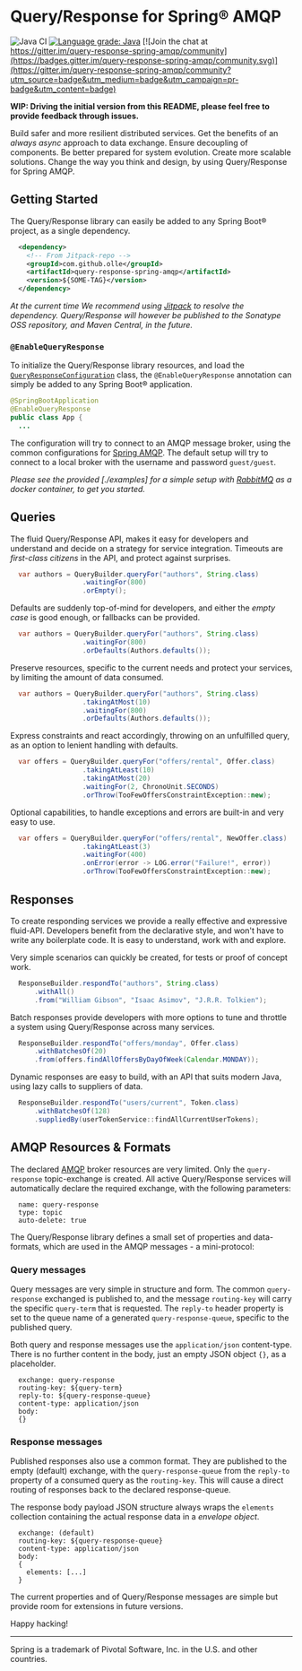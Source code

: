 Query/Response for Spring® AMQP
===============================

![Java CI](https://github.com/olle/spring-query-response-amqp/workflows/Java%20CI/badge.svg) [![Language grade: Java](https://img.shields.io/lgtm/grade/java/g/olle/query-response-spring-amqp.svg?logo=lgtm&logoWidth=18)](https://lgtm.com/projects/g/olle/query-response-spring-amqp/context:java) [![Join the chat at https://gitter.im/query-response-spring-amqp/community](https://badges.gitter.im/query-response-spring-amqp/community.svg)](https://gitter.im/query-response-spring-amqp/community?utm_source=badge&utm_medium=badge&utm_campaign=pr-badge&utm_content=badge)

**WIP: Driving the initial version from this README, please feel free to
       provide feedback through issues.**

Build safer and more resilient distributed services. Get the benefits of an
_always async_ approach to data exchange. Ensure decoupling of components. Be
better prepared for system evolution. Create more scalable solutions. Change the
way you think and design, by using Query/Response for Spring AMQP.

Getting Started
---------------

The Query/Response library can easily be added to any Spring Boot® project, as
a single dependency.

```xml
  <dependency>
    <!-- From Jitpack-repo -->
    <groupId>com.github.olle</groupId>
    <artifactId>query-response-spring-amqp</artifactId>
    <version>${SOME-TAG}</version>
  </dependency>
```

_At the current time We recommend using [Jitpack](https://jitpack.io) to
resolve the dependency. Query/Response will however be published to the
Sonatype OSS repository, and Maven Central, in the future._

### `@EnableQueryResponse`

To initialize the Query/Response library resources, and load the
[`QueryResponseConfiguration`] class, the `@EnableQueryResponse` annotation can
simply be added to any Spring Boot® application.

```java
@SpringBootApplication
@EnableQueryResponse
public class App {
  ...
```

The configuration will try to connect to an AMQP message broker, using the
common configurations for [Spring AMQP]. The default setup will try to connect
to a local broker with the username and password `guest/guest`.

_Please see the provided [./examples] for a simple setup with [RabbitMQ] as a
 docker container, to get you started._

  [`QueryResponseConfiguration`]: ./src/main/java/com/studiomediatech/queryresponse/QueryResponseConfiguration.java
  [Spring AMQP]: https://spring.io/projects/spring-amqp
  [RabbitMQ]: https://www.rabbitmq.com

Queries
-------

The fluid Query/Response API, makes it easy for developers and understand and
decide on a strategy for service integration. Timeouts are _first-class
citizens_ in the API, and protect against surprises.

```java
  var authors = QueryBuilder.queryFor("authors", String.class)
                  .waitingFor(800)
                  .orEmpty();
```

Defaults are suddenly top-of-mind for developers, and either the _empty case_
is good enough, or fallbacks can be provided.

```java
  var authors = QueryBuilder.queryFor("authors", String.class)
                  .waitingFor(800)
                  .orDefaults(Authors.defaults());
```

Preserve resources, specific to the current needs and protect your services,
by limiting the amount of data consumed.

```java
  var authors = QueryBuilder.queryFor("authors", String.class)
                  .takingAtMost(10)
                  .waitingFor(800)
                  .orDefaults(Authors.defaults());
```

Express constraints and react accordingly, throwing on an unfulfilled query, as
an option to lenient handling with defaults.

```java
  var offers = QueryBuilder.queryFor("offers/rental", Offer.class)
                  .takingAtLeast(10)
                  .takingAtMost(20)
                  .waitingFor(2, ChronoUnit.SECONDS)
                  .orThrow(TooFewOffersConstraintException::new);
```

Optional capabilities, to handle exceptions and errors are built-in and very
easy to use.

```java
  var offers = QueryBuilder.queryFor("offers/rental", NewOffer.class)
                  .takingAtLeast(3)
                  .waitingFor(400)
                  .onError(error -> LOG.error("Failure!", error))
                  .orThrow(TooFewOffersConstraintException::new);
```

Responses
---------

To create responding services we provide a really effective and expressive
fluid-API. Developers benefit from the declarative style, and won't have to
write any boilerplate code. It is easy to understand, work with and explore.

Very simple scenarios can quickly be created, for tests or proof of concept
work.

```java
  ResponseBuilder.respondTo("authors", String.class)
      .withAll()
      .from("William Gibson", "Isaac Asimov", "J.R.R. Tolkien");
```

Batch responses provide developers with more options to tune and throttle a
system using Query/Response across many services.

```java
  ResponseBuilder.respondTo("offers/monday", Offer.class)
      .withBatchesOf(20)
      .from(offers.findAllOffersByDayOfWeek(Calendar.MONDAY));
```

Dynamic responses are easy to build, with an API that suits modern Java, using
lazy calls to suppliers of data.

```java
  ResponseBuilder.respondTo("users/current", Token.class)
      .withBatchesOf(128)
      .suppliedBy(userTokenService::findAllCurrentUserTokens);
```

AMQP Resources & Formats
------------------------

The declared [AMQP] broker resources are very limited. Only the `query-response`
topic-exchange is created. All active Query/Response services will automatically
declare the required exchange, with the following parameters:

```
  name: query-response
  type: topic
  auto-delete: true
```

  [AMQP]: https://www.rabbitmq.com/protocol.html

The Query/Response library defines a small set of properties and data-formats,
which are used in the AMQP messages - a mini-protocol:

### Query messages

Query messages are very simple in structure and form. The common
`query-response` exchanged is published to, and the message `routing-key` will
carry the specific `query-term` that is requested. The `reply-to` header
property is set to the queue name of a generated `query-response-queue`,
specific to the published query.

Both query and response messages use the `application/json` content-type. There
is no further content in the body, just an empty JSON object `{}`, as a
placeholder.

```
  exchange: query-response
  routing-key: ${query-term}
  reply-to: ${query-response-queue}
  content-type: application/json
  body:
  {}
```

### Response messages

Published responses also use a common format. They are published to the empty
(default) exchange, with the `query-response-queue` from the `reply-to`
property of a consumed query as the `routing-key`. This will cause a direct
routing of responses back to the declared response-queue.

The response body payload JSON structure always wraps the `elements` collection
containing the actual response data in a _envelope object_.

```
  exchange: (default)
  routing-key: ${query-response-queue}
  content-type: application/json
  body:
  {
    elements: [...]
  }
```

The current properties and of Query/Response messages are simple but provide
room for extensions in future versions.

Happy hacking!

---

Spring is a trademark of Pivotal Software, Inc. in the U.S. and other countries.

